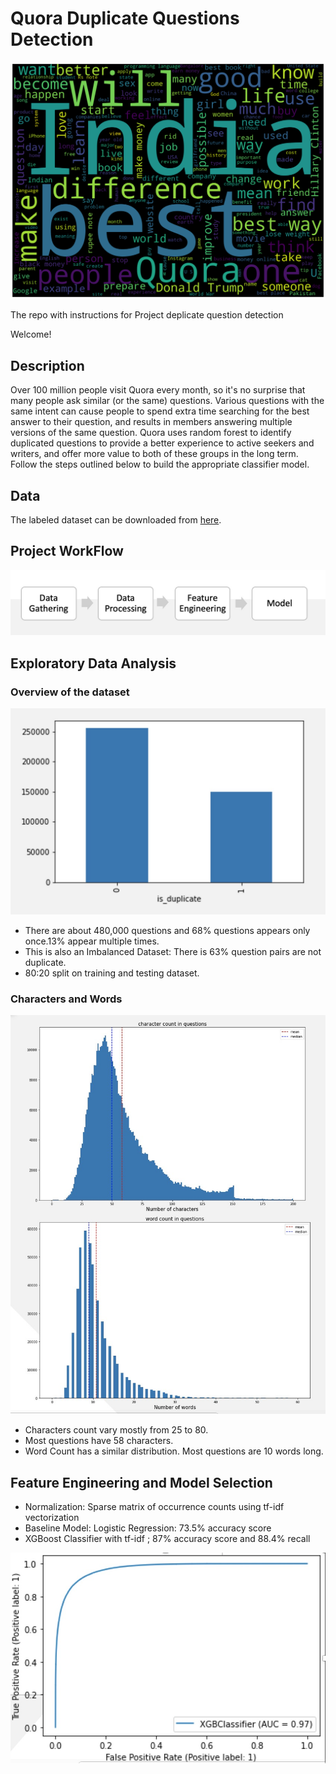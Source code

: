 # Quora Duplicate Questions Detection
![Image](wc.png)

The repo with instructions for Project deplicate question detection

Welcome!

## Description

Over 100 million people visit Quora every month, so it's no surprise that many people ask similar (or the same) questions. Various questions with the same intent can cause people to spend extra time searching for the best answer to their question, and results in members answering multiple versions of the same question. Quora uses random forest to identify duplicated questions to provide a better experience to active seekers and writers, and offer more value to both of these groups in the long term. Follow the steps outlined below to build the appropriate classifier model.


## Data

The labeled dataset can be downloaded from [here](https://drive.google.com/file/d/19iWVGLBi7edqybybam56bt2Zy7vpf1Xc/view?usp=sharing).

## Project WorkFlow

![Image](ProjectWorkFlow.jpeg)

## Exploratory Data Analysis

### Overview of the dataset
![Image](pic1.jpeg)
* There are about 480,000 questions and 68% questions appears only once.13% appear multiple times.
* This is also an Imbalanced Dataset: There is 63% question pairs are not duplicate.
* 80:20 split on training and testing dataset.

### Characters and Words 

![Image](pic2.jpeg)

* Characters count vary mostly from 25 to 80.
* Most questions have 58 characters. 
* Word Count has a similar distribution. Most questions are 10 words long. 

## Feature Engineering and Model Selection
* Normalization: Sparse matrix of occurrence counts using tf-idf vectorization
* Baseline Model: Logistic Regression: 
73.5% accuracy score
* XGBoost Classifier with tf-idf ;
 87% accuracy score and 88.4% recall

![Image](pic3.jpeg)
